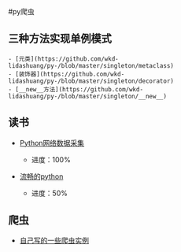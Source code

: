 #py爬虫


## 三种方法实现单例模式
	- [元类](https://github.com/wkd-lidashuang/py-/blob/master/singleton/metaclass)
	- [装饰器](https://github.com/wkd-lidashuang/py-/blob/master/singleton/decorator)
	- [__new__方法](https://github.com/wkd-lidashuang/py-/blob/master/singleton/__new__)

## 读书
- [Python网络数据采集](https://github.com/wkd-lidashuang/py-/tree/master/Web%20Scrapying%20with%20Python)
	- 进度：100%

- [流畅的python](https://github.com/wkd-lidashuang/py-/tree/master/Fluent%20Python)
	- 进度：50%


## 爬虫
- [自己写的一些爬虫实例](https://github.com/wkd-lidashuang/py-/tree/master/spiders)
